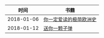 
时间 | 书籍
------------- | -------------
2018-01-06|[你一定爱读的极简欧洲史](https://github.com/yancymin/Reading/blob/master/%E4%BD%A0%E4%B8%80%E5%AE%9A%E7%88%B1%E8%AF%BB%E7%9A%84%E6%9E%81%E7%AE%80%E6%AC%A7%E6%B4%B2%E5%8F%B2-John%20Hirst.md)
2018-01-12|[送你一颗子弹](https://github.com/yancymin/Reading/blob/master/%E9%80%81%E4%BD%A0%E4%B8%80%E9%A2%97%E5%AD%90%E5%BC%B9-%E5%88%98%E7%91%9C.md)

